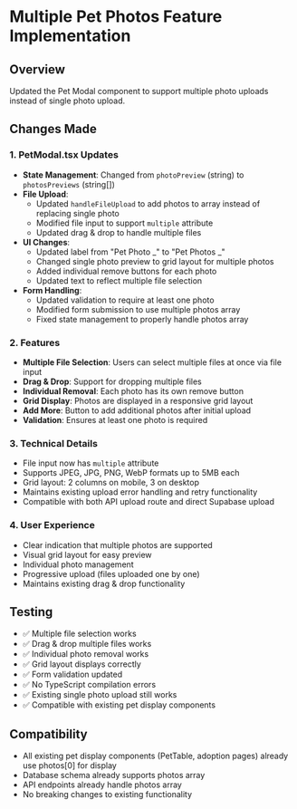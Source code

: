 # Multiple Pet Photos Feature Implementation

## Overview

Updated the Pet Modal component to support multiple photo uploads instead of single photo upload.

## Changes Made

### 1. PetModal.tsx Updates

- **State Management**: Changed from `photoPreview` (string) to `photosPreviews` (string[])
- **File Upload**:
  - Updated `handleFileUpload` to add photos to array instead of replacing single photo
  - Modified file input to support `multiple` attribute
  - Updated drag & drop to handle multiple files
- **UI Changes**:
  - Updated label from "Pet Photo _" to "Pet Photos _"
  - Changed single photo preview to grid layout for multiple photos
  - Added individual remove buttons for each photo
  - Updated text to reflect multiple file selection
- **Form Handling**:
  - Updated validation to require at least one photo
  - Modified form submission to use multiple photos array
  - Fixed state management to properly handle photos array

### 2. Features

- **Multiple File Selection**: Users can select multiple files at once via file input
- **Drag & Drop**: Support for dropping multiple files
- **Individual Removal**: Each photo has its own remove button
- **Grid Display**: Photos are displayed in a responsive grid layout
- **Add More**: Button to add additional photos after initial upload
- **Validation**: Ensures at least one photo is required

### 3. Technical Details

- File input now has `multiple` attribute
- Supports JPEG, JPG, PNG, WebP formats up to 5MB each
- Grid layout: 2 columns on mobile, 3 on desktop
- Maintains existing upload error handling and retry functionality
- Compatible with both API upload route and direct Supabase upload

### 4. User Experience

- Clear indication that multiple photos are supported
- Visual grid layout for easy preview
- Individual photo management
- Progressive upload (files uploaded one by one)
- Maintains existing drag & drop functionality

## Testing

- ✅ Multiple file selection works
- ✅ Drag & drop multiple files works
- ✅ Individual photo removal works
- ✅ Grid layout displays correctly
- ✅ Form validation updated
- ✅ No TypeScript compilation errors
- ✅ Existing single photo upload still works
- ✅ Compatible with existing pet display components

## Compatibility

- All existing pet display components (PetTable, adoption pages) already use photos[0] for display
- Database schema already supports photos array
- API endpoints already handle photos array
- No breaking changes to existing functionality
